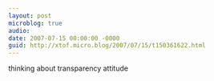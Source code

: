 ```yaml
---
layout: post
microblog: true
audio: 
date: 2007-07-15 00:00:00 -0000
guid: http://xtof.micro.blog/2007/07/15/t150361622.html
---
```

thinking about transparency attitude
